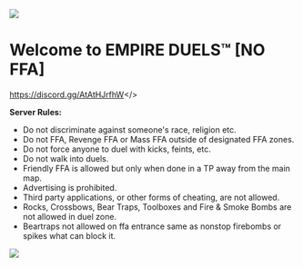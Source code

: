 ![](https://github.com/user-attachments/assets/5f61496a-01d0-434a-9d2b-c676c0f0c584)

# Welcome to EMPIRE DUELS™ [NO FFA]

<a id="Click Here to Join Empire Duels™ Discord Server">https://discord.gg/AtAtHJrfhW</>

**Server Rules:**
* Do not discriminate against someone's race, religion etc.
* Do not FFA, Revenge FFA or Mass FFA outside of designated FFA zones.
* Do not force anyone to duel with kicks, feints, etc.
* Do not walk into duels.
* Friendly FFA is allowed but only when done in a TP away from the main map.
* Advertising is prohibited.
* Third party applications, or other forms of cheating, are not allowed.
* Rocks, Crossbows, Bear Traps, Toolboxes and Fire & Smoke Bombs are not allowed in duel zone.
* Beartraps not allowed on ffa entrance same as nonstop firebombs or spikes what can block it.

![](https://github.com/user-attachments/assets/c8f195be-77be-48b3-9e21-c7a024d551b5)

